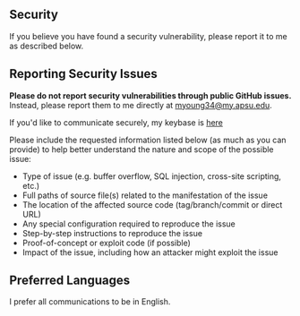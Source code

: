 ## Security

If you believe you have found a security vulnerability, please report it to me as described below.

## Reporting Security Issues

**Please do not report security vulnerabilities through public GitHub issues.** Instead, please report them to me directly at [myoung34@my.apsu.edu](mailto:myoung34@my.apsu.edu).

If you'd like to communicate securely, my keybase is [here](https://keybase.io/3vilpenguin)

Please include the requested information listed below (as much as you can provide) to help better understand the nature and scope of the possible issue:

  * Type of issue (e.g. buffer overflow, SQL injection, cross-site scripting, etc.)
  * Full paths of source file(s) related to the manifestation of the issue
  * The location of the affected source code (tag/branch/commit or direct URL)
  * Any special configuration required to reproduce the issue
  * Step-by-step instructions to reproduce the issue
  * Proof-of-concept or exploit code (if possible)
  * Impact of the issue, including how an attacker might exploit the issue

## Preferred Languages

I prefer all communications to be in English.
